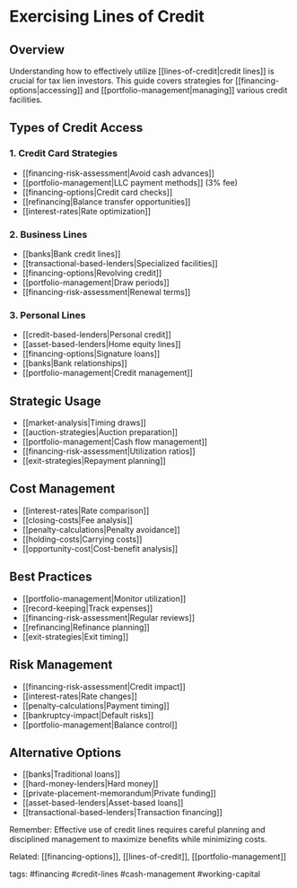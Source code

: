 # Exercising Lines of Credit

## Overview
Understanding how to effectively utilize [[lines-of-credit|credit lines]] is crucial for tax lien investors. This guide covers strategies for [[financing-options|accessing]] and [[portfolio-management|managing]] various credit facilities.

## Types of Credit Access

### 1. Credit Card Strategies
- [[financing-risk-assessment|Avoid cash advances]]
- [[portfolio-management|LLC payment methods]] (3% fee)
- [[financing-options|Credit card checks]]
- [[refinancing|Balance transfer opportunities]]
- [[interest-rates|Rate optimization]]

### 2. Business Lines
- [[banks|Bank credit lines]]
- [[transactional-based-lenders|Specialized facilities]]
- [[financing-options|Revolving credit]]
- [[portfolio-management|Draw periods]]
- [[financing-risk-assessment|Renewal terms]]

### 3. Personal Lines
- [[credit-based-lenders|Personal credit]]
- [[asset-based-lenders|Home equity lines]]
- [[financing-options|Signature loans]]
- [[banks|Bank relationships]]
- [[portfolio-management|Credit management]]

## Strategic Usage
- [[market-analysis|Timing draws]]
- [[auction-strategies|Auction preparation]]
- [[portfolio-management|Cash flow management]]
- [[financing-risk-assessment|Utilization ratios]]
- [[exit-strategies|Repayment planning]]

## Cost Management
- [[interest-rates|Rate comparison]]
- [[closing-costs|Fee analysis]]
- [[penalty-calculations|Penalty avoidance]]
- [[holding-costs|Carrying costs]]
- [[opportunity-cost|Cost-benefit analysis]]

## Best Practices
- [[portfolio-management|Monitor utilization]]
- [[record-keeping|Track expenses]]
- [[financing-risk-assessment|Regular reviews]]
- [[refinancing|Refinance planning]]
- [[exit-strategies|Exit timing]]

## Risk Management
- [[financing-risk-assessment|Credit impact]]
- [[interest-rates|Rate changes]]
- [[penalty-calculations|Payment timing]]
- [[bankruptcy-impact|Default risks]]
- [[portfolio-management|Balance control]]

## Alternative Options
- [[banks|Traditional loans]]
- [[hard-money-lenders|Hard money]]
- [[private-placement-memorandum|Private funding]]
- [[asset-based-lenders|Asset-based loans]]
- [[transactional-based-lenders|Transaction financing]]

Remember: Effective use of credit lines requires careful planning and disciplined management to maximize benefits while minimizing costs.

Related: [[financing-options]], [[lines-of-credit]], [[portfolio-management]]

tags: #financing #credit-lines #cash-management #working-capital



